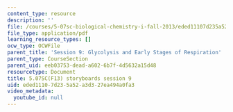 ```yaml
---
content_type: resource
description: ''
file: /courses/5-07sc-biological-chemistry-i-fall-2013/eded11107d235a52a3d327ea494a0fa3_sb_session9.pdf
file_type: application/pdf
learning_resource_types: []
ocw_type: OCWFile
parent_title: 'Session 9: Glycolysis and Early Stages of Respiration'
parent_type: CourseSection
parent_uid: eeb03753-dead-a602-6b7f-4d5632a15d48
resourcetype: Document
title: 5.07SC(F13) storyboards session 9
uid: eded1110-7d23-5a52-a3d3-27ea494a0fa3
video_metadata:
  youtube_id: null
---
```

